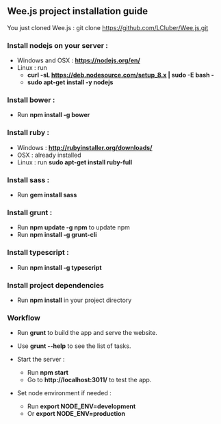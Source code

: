 ## Wee.js project installation guide

You just cloned Wee.js : git clone https://github.com/LCluber/Wee.js.git

### Install nodejs on your server :
  - Windows and OSX : **https://nodejs.org/en/**
  - Linux : run
    - **curl -sL https://deb.nodesource.com/setup_8.x | sudo -E bash -**
    - **sudo apt-get install -y nodejs**


### Install bower :
  - Run **npm install -g bower**


### Install ruby :
  - Windows : **http://rubyinstaller.org/downloads/**
  - OSX : already installed
  - Linux : run **sudo apt-get install ruby-full**


### Install sass :
  - Run **gem install sass**


### Install grunt :
  - Run **npm update -g npm** to update npm
  - Run **npm install -g grunt-cli**


### Install typescript :
  - Run **npm install -g typescript**


### Install project dependencies
  - Run **npm install** in your project directory


### Workflow
  - Run **grunt** to build the app and serve the website.
  - Use **grunt --help** to see the list of tasks.

  - Start the server :
    - Run **npm start**
    - Go to **http://localhost:3011/** to test the app.

  - Set node environment if needed :
    - Run **export NODE_ENV=development**
    - Or **export NODE_ENV=production**
